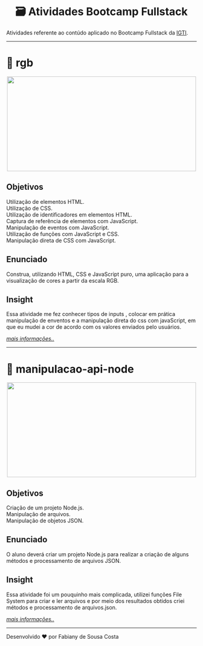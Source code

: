 <h1 text align='center'> 🗃️ Atividades Bootcamp Fullstack </h1>

Atividades referente ao contúdo aplicado no Bootcamp Fullstack da [IGTI](https://www.igti.com.br/).

-----

# 📁 rgb

<div text align='center'>
    <img src="https://ik.imagekit.io/fabianysousa/Find_the_color_PZfRsd58M.gif" height="250" width="500">
</div>

## Objetivos

Utilização de elementos HTML.<br>
Utilização de CSS.<br>
Utilização de identificadores em elementos HTML.<br>
Captura de referência de elementos com JavaScript.<br>
Manipulação de eventos com JavaScript.<br>
Utilização de funções com JavaScript e CSS.<br>
Manipulação direta de CSS com JavaScript.<br>
 

## Enunciado

Construa, utilizando HTML, CSS e JavaScript puro, uma aplicação para a visualização de cores a partir da escala RGB.

## Insight

Essa atividade me fez conhecer tipos de inputs , colocar em prática manipulação de enventos e a manipulação direta do css com javaScript, em que eu mudei a cor de acordo com os valores enviados pelo usuários. 

[<em>mais informações..</em>](https://github.com/fabianysousa/fullstack-bootcamp-activities/tree/master/rgb)

---

# 📁 manipulacao-api-node

<div text align='center'>
    <img src="https://ik.imagekit.io/fabianysousa/manipulacao-api-node_Owx-WOvhj.gif" height="250" width="500">
</div>

## Objetivos

Criação de um projeto Node.js.<br>
Manipulação de arquivos.<br>
Manipulação de objetos JSON.<br>

## Enunciado

O aluno deverá criar um projeto Node.js para realizar a criação de alguns métodos e processamento de arquivos JSON.

## Insight

Essa atividade foi um pouquinho mais complicada, utilizei funções File System para criar e ler arquivos e por meio dos resultados obtidos criei métodos e processamento de arquivos.json.

[<em>mais informações..</em>](https://github.com/fabianysousa/fullstack-bootcamp-activities/tree/master/manipulacao-api-node)

---

Desenvolvido ❤️ por Fabiany de Sousa Costa
